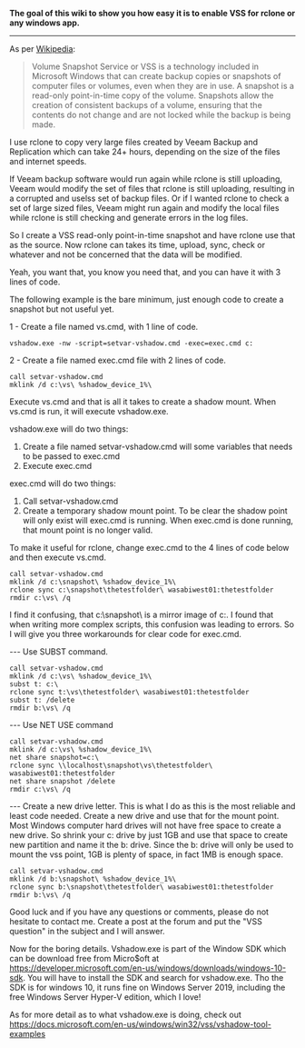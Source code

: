 **The goal of this wiki to show you how easy it is to enable VSS for rclone or any windows app.**
***
As per [Wikipedia](https://en.wikipedia.org/wiki/Shadow_Copy):
> Volume Snapshot Service or VSS is a technology included in Microsoft Windows that can create backup copies or snapshots of computer files or volumes, even when they are in use. A snapshot is a read-only point-in-time copy of the volume. Snapshots allow the creation of consistent backups of a volume, ensuring that the contents do not change and are not locked while the backup is being made.

I use rclone to copy very large files created by Veeam Backup and Replication which can take 24+ hours, depending on the size of the files and internet speeds. 

If Veeam backup software would run again while rclone is still uploading, Veeam would modify the set of files that rclone is still uploading, resulting in a corrupted and uselss set of backup files. Or if I wanted rclone to check a set of large sized files, Veeam might run again and modify the local files while rclone is still checking and generate errors in the log files.

So I create a VSS read-only point-in-time snapshot and have rclone use that as the source.
Now rclone can takes its time, upload, sync, check or whatever and not be concerned that the data will be modified.

Yeah, you want that, you know you need that, and you can have it with 3 lines of code.  

The following example is the bare minimum, just enough code to create a snapshot but not useful yet. 

1 - Create a file named vs.cmd, with 1 line of code.

    vshadow.exe -nw -script=setvar-vshadow.cmd -exec=exec.cmd c:

2 - Create a file named exec.cmd file with 2 lines of code.

    call setvar-vshadow.cmd
    mklink /d c:\vs\ %shadow_device_1%\

Execute vs.cmd and that is all it takes to create a shadow mount.
When vs.cmd is run, it will execute vshadow.exe.

vshadow.exe will do two things:
1. Create a file named setvar-vshadow.cmd will some variables that needs to be passed to exec.cmd
2. Execute exec.cmd

exec.cmd will do two things:
1. Call setvar-vshadow.cmd
2. Create a temporary shadow mount point. To be clear the shadow point will only exist will exec.cmd is running. When exec.cmd is done running, that mount point is no longer valid.

To make it useful for rclone, change exec.cmd to the 4 lines of code below and then execute vs.cmd.

    call setvar-vshadow.cmd
    mklink /d c:\snapshot\ %shadow_device_1%\
    rclone sync c:\snapshot\thetestfolder\ wasabiwest01:thetestfolder
    rmdir c:\vs\ /q

I find it confusing, that c:\snapshot\ is a mirror image of c:\.
I found that when writing more complex scripts, this confusion was leading to errors.
So I will give you three workarounds for clear code for exec.cmd.

--- Use SUBST command.

    call setvar-vshadow.cmd
    mklink /d c:\vs\ %shadow_device_1%\ 
    subst t: c:\
    rclone sync t:\vs\thetestfolder\ wasabiwest01:thetestfolder
    subst t: /delete
    rmdir b:\vs\ /q

--- Use NET USE command

    call setvar-vshadow.cmd
    mklink /d c:\vs\ %shadow_device_1%\ 
    net share snapshot=c:\
    rclone sync \\localhost\snapshot\vs\thetestfolder\ wasabiwest01:thetestfolder
    net share snapshot /delete
    rmdir c:\vs\ /q

--- Create a new drive letter. This is what I do as this is the most reliable and least code needed.
Create a new drive and use that for the mount point.
Most Windows computer hard drives will not have free space to create a new drive. So shrink your c: drive by just 1GB and use that space to create new partition and name it the b: drive. Since the b: drive will only be used to mount the vss point, 1GB is plenty of space, in fact 1MB is enough space.

    call setvar-vshadow.cmd
    mklink /d b:\snapshot\ %shadow_device_1%\
    rclone sync b:\snapshot\thetestfolder\ wasabiwest01:thetestfolder
    rmdir b:\vs\ /q

Good luck and if you have any questions or comments, please do not hesitate to contact me.
Create a post at the forum and put the "VSS question" in the subject and I will answer.

Now for the boring details.
Vshadow.exe is part of the Window SDK which can be download free from Micro$oft at https://developer.microsoft.com/en-us/windows/downloads/windows-10-sdk. You will have to install the SDK and search for vshadow.exe. Tho the SDK is for windows 10, it runs fine on Windows Server 2019, including the free Windows Server Hyper-V edition, which I love!

As for more detail as to what vshadow.exe is doing, check out https://docs.microsoft.com/en-us/windows/win32/vss/vshadow-tool-examples
